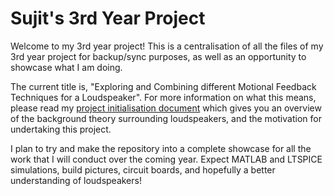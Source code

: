# Sujit's 3rd Year Project
Welcome to my 3rd year project! This is a centralisation of all the files of my 3rd year project for backup/sync purposes, as well as an opportunity to showcase what I am doing.

The current title is, "Exploring and Combining different Motional Feedback Techniques for a Loudspeaker". For more information on what this means, please read my [project initialisation document](PID/PID_ela17sm.pdf) which gives you an overview of the background theory surrounding loudspeakers, and the motivation for undertaking this project.

I plan to try and make the repository into a complete showcase for all the work that I will conduct over the coming year. Expect MATLAB and LTSPICE simulations, build pictures, circuit boards, and hopefully a better understanding of loudspeakers!
